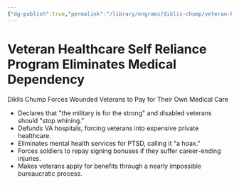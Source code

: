 ```yaml
---
{"dg-publish":true,"permalink":"/library/engrams/diklis-chump/veteran-healthcare-self-reliance-program-eliminates-medical-dependency/","tags":["DC/Military","DC/AS2"]}
---
```


# Veteran Healthcare Self Reliance Program Eliminates Medical Dependency
Diklis Chump Forces Wounded Veterans to Pay for Their Own Medical Care
- Declares that "the military is for the strong" and disabled veterans should "stop whining."  
- Defunds VA hospitals, forcing veterans into expensive private healthcare.  
- Eliminates mental health services for PTSD, calling it "a hoax."  
- Forces soldiers to repay signing bonuses if they suffer career-ending injuries.  
- Makes veterans apply for benefits through a nearly impossible bureaucratic process.
